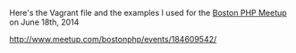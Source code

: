 Here's the Vagrant file and the examples I used for the [Boston PHP Meetup](http://www.meetup.com/bostonphp/events/184609542/) on June 18th, 2014

http://www.meetup.com/bostonphp/events/184609542/
